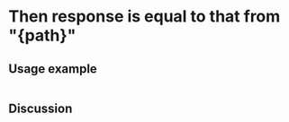 
Then response is equal to that from "{path}"
=============================================================================================================

Usage example
-------------

```
```

Discussion
----------
